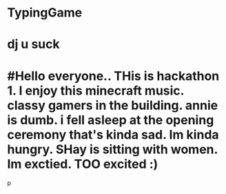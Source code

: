 # TypingGame
# dj u suck
# #Hello everyone.. THis is hackathon 1. I enjoy this minecraft music. classy gamers in the building. annie is dumb. i fell asleep at the opening ceremony that's kinda sad. Im kinda hungry. SHay is sitting with women. Im exctied. TOO excited :)
p

